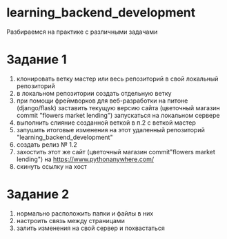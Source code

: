 # learning_backend_development
Разбираемся на практике с различными задачами 

# Задание 1
1) клонировать ветку мастер или весь репозиторий в свой локальный репозиторий
2) в локальном репозитории создать отдельную ветку
3) при помощи фреймворков для веб-разработки на питоне (django/flask) заставить текущую версию сайта (цветочный магазин commit "flowers market lending") запускаться на локальном сервере
4) выполнить слияние созданной веткой в п.2 с веткой мастер
5) запушить итоговые изменения на этот удаленный репозиторий "learning_backend_development" 
6) создать релиз № 1.2
7) захостить этот же сайт (цветочный магазин commit"flowers market lending") на https://www.pythonanywhere.com/
8) скинуть ссылку на хост

# Задание 2
1) нормально расположить папки и файлы в них
2) настроить связь между страницами
3) залить изменения на свой сервер и похвастаться
